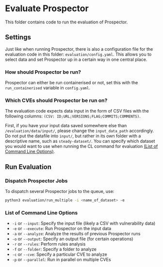 # Evaluate Prospector

This folder contains code to run the evaluation of Prospector.

## Settings

Just like when running Prospector, there is also a configuration file for the evaluation code in this folder: `evaluation/config.yaml`.
This allows you to select data and set Prospector up in a certain way in one central place.

### How should Prospector be run?

Prospector can either be run containerised or not, set this with the `run_containerised` variable in `config.yaml`.

### Which CVEs should Prospector be run on?

The evaluation code expects data input in the form of CSV files with the following columns: `(CSV: ID;URL;VERSIONS;FLAG;COMMITS;COMMENTS)`.

First, if you have your input data saved somewhere else than `/evaluation/data/input/`, please change the `input_data_path` accordingly.
Do not put the datafile into `input/`, but rather in its own folder with a descriptive name, such as `steady-dataset/`. You can specify
which dataset you would want to use when running the CL command for evaluation [(List of Command Line Options)](#command-line-options).


## Run Evaluation

### Dispatch Prospector Jobs
To dispatch several Prospector jobs to the queue, use:

```bash
python3 evaluation/run_multiple -i <name_of_dataset> -e
```

### List of Command Line Options

* `-i` or `--input`: Specify the input file (likely a CSV with vulnerability data)
* `-e` or `--execute`: Run Prospector on the input data
* `-a` or `--analyze`: Analyze the results of previous Prospector runs
* `-o` or `--output`: Specify an output file (for certain operations)
* `-r` or `--rules`: Perform rules analysis
* `-f` or `--folder`: Specify a folder to analyze
* `-c` or `--cve`: Specify a particular CVE to analyze
* `-p` or `--parallel`: Run in parallel on multiple CVEs